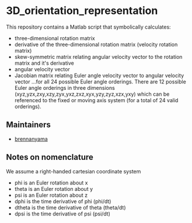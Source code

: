 # 3D_orientation_representation

This repository contains a Matlab script that symbolically calculates: 
 - three-dimensional rotation matrix
 - derivative of the three-dimensional rotation matrix (velocity rotation matrix)
 - skew-symmetric matrix relating angular velocity vector to the rotation matrix and it's derivative
 - angular velocity vector
 - Jacobian matrix relating Euler angle velocity vector to angular velocity vector
...for all 24 possible Euler angle orderings.  There are 12 possible Euler angle orderings in three dimensions (xyz,yzx,zxy,xzy,zyx,yxz,zxz,xyx,yzy,zyz,xzx,yxy) which can be referenced to the fixed or moving axis system (for a total of 24 valid orderings).  

## Maintainers
 - [brennanyama](https://github.com/brennanyama)
 
## Notes on nomenclature
We assume a right-handed cartesian coordinate system
 - phi is an Euler rotation about x
 - theta is an Euler rotation about y
 - psi is an Euler rotation about z
 - dphi is the time derivative of phi (phi/dt)
 - dtheta is the time derivative of theta (theta/dt)
 - dpsi is the time derivative of psi (psi/dt)
